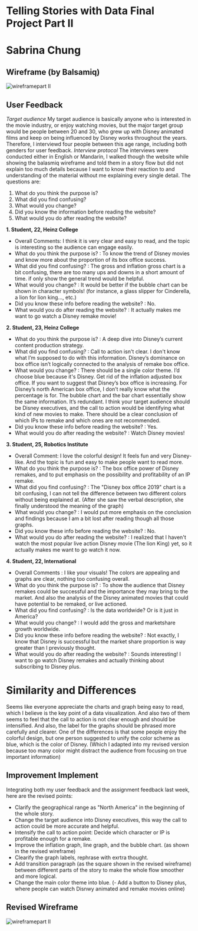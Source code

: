 # Telling Stories with Data Final Project Part II
# Sabrina Chung


## Wireframe (by Balsamiq)
![wireframepart II](https://user-images.githubusercontent.com/59816652/74610305-16855080-50c0-11ea-95d9-bd62f502f815.png)

## User Feedback
*Target audience*
My target audience is basically anyone who is interested in the movie industry, or enjoy watching movies, but the major target group would be people between 20 and 30, who grew up with Disney animated films and keep on being influenced by Disney works throughout the years. Therefore, I interviewd four people between this age range, including both genders for user feedback.
*Interview protocol*
The interviews were conducted either in English or Mandarin, I walked though the website while showing the balasmiq wireframe and told them in a story flow but did not explain too much details because I want to know their reaction to and understanding of the material without me explaining every single detail.
The questions are:
1. What do you think the purpose is?
2. What did you find confusing?
3. What would you change?
4. Did you know the information before reading the website?
5. What would you do after reading the website?

**1. Student, 22, Heinz College**
- Overall Comments:
I think it is very clear and easy to read, and the topic is interesting so the audience can engage easily.
- What do you think the purpose is? :
To know the trend of Disney movies and know more about the proportion of its box office success.
- What did you find confusing? :
The gross and inflation gross chart is a bit confusing, there are too many ups and downs in a short amount of time. if only show the general trend would be helpful.
- What would you change? :
It would be better if the bubble chart can be shown in character symbols! (for instance, a glass slipper for Cinderella, a lion for lion king..., etc.)
- Did you know these info before reading the website? :
No.
- What would you do after reading the website? :
It actually makes me want to go watch a Disney remake movie!

**2. Student, 23, Heinz College**
- What do you think the purpose is? :
A deep dive into Disney’s current content production strategy. 
- What did you find confusing? :
Call to action isn't clear. I don't know what I’m supposed to do with this information.
Disney’s dominance on box office isn’t logically connected to the analysis of remake box office. 
- What would you change? :
There should be a single color theme. I’d choose blue because it's Disney. 
Get rid of the inflation adjusted box office. If you want to suggest that Disney’s box office is increasing. 
For Disney’s north American box office, I don’t really know what the percentage is for. 
The bubble chart and the bar chart essentially show the same information. It’s redundant. 
I think your target audience should be Disney executives, and the call to action would be identifying what kind of new movies to make. 
There should be a clear conclusion of which IPs to remake and which ones are not recommended. 
- Did you know these info before reading the website? :
Yes.
- What would you do after reading the website? :
Watch Disney movies!

**3. Student, 25, Robotics Institute**
- Overall Comment:
I love the colorful design! It feels fun and very Disney-like. And the topic is fun and easy to make people want to read more.
- What do you think the purpose is? :
The box office power of Disney remakes, and to put emphasis on the possibility and profitability of an IP remake.
- What did you find confusing? :
The "Disney box office 2019" chart is a bit confusing, I can not tell the difference between two different colors without being explained at. (After she saw the verbal description, she finally understood the meaning of the graph)
- What would you change? :
I would put more emphasis on the conclusion and findings because I am a bit lost after reading though all those graphs.
- Did you know these info before reading the website? :
No.
- What would you do after reading the website? :
I realized that I haven't watch the most popular live action Disney movie (The lion King) yet, so it actually makes me want to go watch it now.

**4. Student, 22, International**
- Overall Comments :
I like your visuals! The colors are appealing and graphs are clear, nothing too confusing overall.
- What do you think the purpose is? :
To show the audience that Disney remakes could be successful and the importance they may bring to the market. And also the analysis of the Disney animated movies that could have potential to be remaked, or live actioned.
- What did you find confusing? :
Is the data worldwide? Or is it just in America? 
- What would you change? :
I would add the gross and marketshare growth worldwide.
- Did you know these info before reading the website? :
Not exactly, I know that Disney is successful but the market share proportion is way greater than I previously thought.
- What would you do after reading the website? :
Sounds interesting! I want to go watch Disney remakes and actually thinking about subscribing to Disney plus.

# Similarity and Differences
Seems like everyone appreciate the charts and graph being easy to read, which I believe is the key point of a data visualization. And also two of them seems to feel that the call to action is not clear enough and should be intensified. And also, the label for the graphs should be phrased more carefully and clearer.
One of the differences is that some people enjoy the colorful design, but one person suggested to unify the color scheme as blue, which is the color of Disney. (Which I adapted into my revised version because too many color might distract the audience from focusing on true important information)


## Improvement Implement
Integrating both my user feedback and the assignment feedback last week, here are the revised points:
- Clarify the geographical range as "North America" in the beginning of the whole story.
- Change the target audience into Disney executives, this way the call to action could be more accurate and helpful.
- Intensify the call to action point: Decide which character or IP is profitable enough for a remake.
- Improve the inflation graph, line graph, and the bubble chart. (as shown in the revised wireframe)
- Clearify the graph labels, rephrase with exrtra thought.
- Add transition paragraph (as the square shown in the revised wireframe) between different parts of the story to make the whole flow smoother and more logical.
- Change the main color theme into blue.
(- Add a button to Disney plus, where people can watch Disnwy animated and remake movies online)

## Revised Wireframe
![wireframepart II](https://user-images.githubusercontent.com/59816652/74613721-b2be5000-50de-11ea-84d0-34e7a7bd3df2.png)

